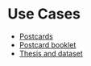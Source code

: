 # Use Cases

* [Postcards](postcards.md)
* [Postcard booklet](postcard_booklet.md)
* [Thesis and dataset](thesis_and_dataset.md)